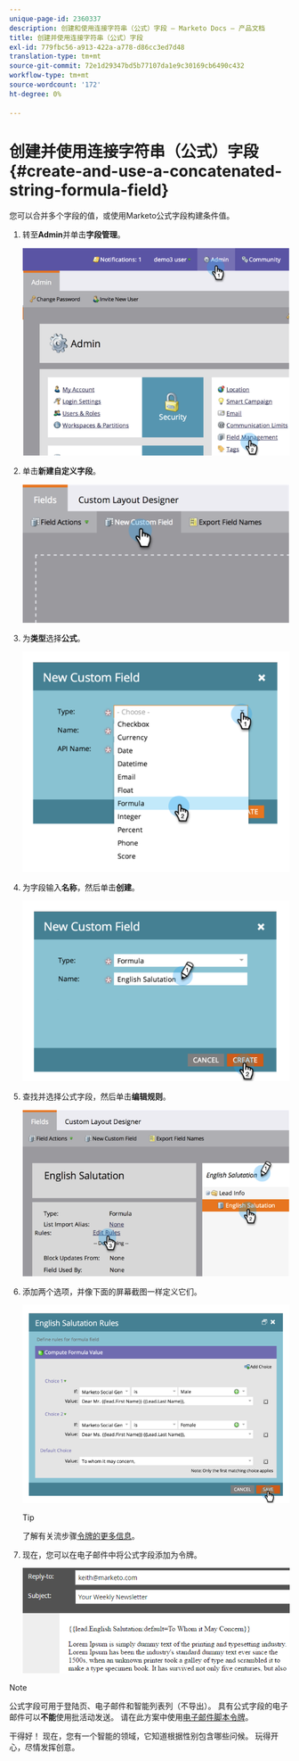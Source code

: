 ```yaml
---
unique-page-id: 2360337
description: 创建和使用连接字符串（公式）字段 — Marketo Docs — 产品文档
title: 创建并使用连接字符串（公式）字段
exl-id: 779fbc56-a913-422a-a778-d86cc3ed7d48
translation-type: tm+mt
source-git-commit: 72e1d29347bd5b77107da1e9c30169cb6490c432
workflow-type: tm+mt
source-wordcount: '172'
ht-degree: 0%

---
```


# 创建并使用连接字符串（公式）字段{#create-and-use-a-concatenated-string-formula-field}

您可以合并多个字段的值，或使用Marketo公式字段构建条件值。

1. 转至&#x200B;**Admin**&#x200B;并单击&#x200B;**字段管理**。

   ![](assets/image2014-9-19-9-3a44-3a58.png)

1. 单击&#x200B;**新建自定义字段**。

   ![](assets/image2014-9-19-9-3a45-3a8.png)

1. 为&#x200B;**类型**&#x200B;选择&#x200B;**公式**。

   ![](assets/image2014-9-19-9-3a45-3a17.png)

1. 为字段输入&#x200B;**名称**，然后单击&#x200B;**创建**。

   ![](assets/image2014-9-19-9-3a46-3a0.png)

1. 查找并选择公式字段，然后单击&#x200B;**编辑规则**。

   ![](assets/image2014-9-19-9-3a46-3a13.png)

1. 添加两个选项，并像下面的屏幕截图一样定义它们。

   ![](assets/image2014-9-19-9-3a46-3a25.png)

   >[!TIP]
   >
   >了解有关流步骤[令牌的更多信息](/help/marketo/product-docs/core-marketo-concepts/smart-campaigns/flow-actions/use-tokens-in-flow-steps.md)。

1. 现在，您可以在电子邮件中将公式字段添加为令牌。

   ![](assets/seven.png)

>[!NOTE]
>
>公式字段可用于登陆页、电子邮件和智能列表列（不导出）。 具有公式字段的电子邮件可以&#x200B;**不能**&#x200B;使用批活动发送。 请在此方案中使用[电子邮件脚本令牌](/help/marketo/product-docs/email-marketing/general/using-tokens/create-an-email-script-token.md)。

干得好！ 现在，您有一个智能的领域，它知道根据性别包含哪些问候。 玩得开心，尽情发挥创意。
